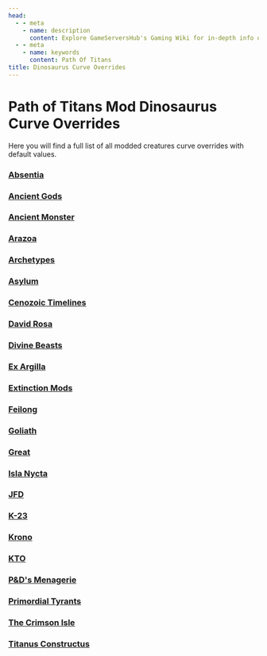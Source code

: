 ```yaml
---
head:
  - - meta
    - name: description
      content: Explore GameServersHub's Gaming Wiki for in-depth info on Path of Titans. Find details on gameplay, features, and updates for the ultimate dino MMO adventure!
  - - meta
    - name: keywords
      content: Path Of Titans
title: Dinosaurus Curve Overrides
---
```


# Path of Titans Mod Dinosaurus Curve Overrides

Here you will find a full list of all modded creatures curve overrides with default values.

### [Absentia](./Absentia/index)

### [Ancient Gods](./Ancient%20Gods/index)

### [Ancient Monster](./Ancient%20Monster/index)

### [Arazoa](./Arazoa/index)

### [Archetypes](./Archetypes/index)

### [Asylum](./Asylum/index)

### [Cenozoic Timelines](./Cenozoic%20Timelines/index)

### [David Rosa](./David%20Rosa/index)

### [Divine Beasts](./Divine%20Beasts/index)

### [Ex Argilla](./Ex%20Argilla/index)

### [Extinction Mods](./Extinction%20Mods/index)

### [Feilong](./Feilong/index)

### [Goliath](./Goliath/index)

### [Great](./Great/index)

### [Isla Nycta](./Isla%20Nycta/index)

### [JFD](./JFD/index)

### [K-23](./K-23/index)

### [Krono](./Krono/index)

### [KTO](./KTO/index)

### [P&D's Menagerie](./P&D's%20Menagerie/index)

### [Primordial Tyrants](./Primordial%20Tyrants/index)

### [The Crimson Isle](./The%20Crimson%20Isle/index)

### [Titanus Constructus](./Titanus%20Constructus/index)
